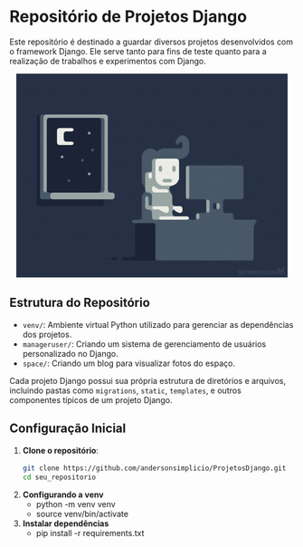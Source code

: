 # Repositório de Projetos Django

Este repositório é destinado a guardar diversos projetos desenvolvidos com o framework Django. Ele serve tanto para fins de teste quanto para a realização de trabalhos e experimentos com Django.

<p align="center">
  <img src="img/programer.gif" alt="Imagem Ilustrativa">
</p>

## Estrutura do Repositório

- `venv/`: Ambiente virtual Python utilizado para gerenciar as dependências dos projetos. 
- `manageruser/`: Criando um sistema de gerenciamento de usuários personalizado no Django.
- `space/`: Criando um blog para visualizar fotos do espaço.

Cada projeto Django possui sua própria estrutura de diretórios e arquivos, incluindo pastas como `migrations`, `static`, `templates`, e outros componentes típicos de um projeto Django.

## Configuração Inicial

1. **Clone o repositório**:
   ```sh
   git clone https://github.com/andersonsimplicio/ProjetosDjango.git
   cd seu_repositorio

2. **Configurando a venv**
   - python -m venv venv
   - source venv/bin/activate
3. **Instalar dependências**
   - pip install -r requirements.txt  